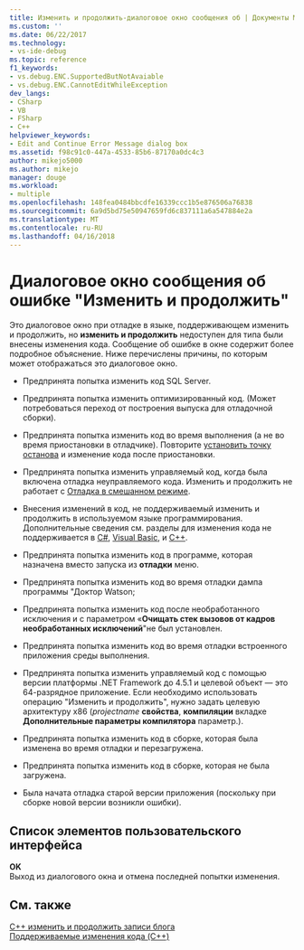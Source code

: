 ```yaml
---
title: Изменить и продолжить-диалоговое окно сообщения об | Документы Microsoft
ms.custom: ''
ms.date: 06/22/2017
ms.technology:
- vs-ide-debug
ms.topic: reference
f1_keywords:
- vs.debug.ENC.SupportedButNotAvaiable
- vs.debug.ENC.CannotEditWhileException
dev_langs:
- CSharp
- VB
- FSharp
- C++
helpviewer_keywords:
- Edit and Continue Error Message dialog box
ms.assetid: f98c91c0-447a-4533-85b6-87170a0dc4c3
author: mikejo5000
ms.author: mikejo
manager: douge
ms.workload:
- multiple
ms.openlocfilehash: 148fea0484bbcdfe16339ccc1b5e876506a76838
ms.sourcegitcommit: 6a9d5bd75e50947659fd6c837111a6a547884e2a
ms.translationtype: MT
ms.contentlocale: ru-RU
ms.lasthandoff: 04/16/2018
---
```

# <a name="edit-and-continue-error-message-dialog-box"></a>Диалоговое окно сообщения об ошибке "Изменить и продолжить"
Это диалоговое окно при отладке в языке, поддерживающем изменить и продолжить, но **изменить и продолжить** недоступен для типа были внесены изменения кода. Сообщение об ошибке в окне содержит более подробное объяснение. Ниже перечислены причины, по которым может отображаться это диалоговое окно.  

-   Предпринята попытка изменить код SQL Server.

-   Предпринята попытка изменить оптимизированный код. (Может потребоваться переход от построения выпуска для отладочной сборки).

-   Предпринята попытка изменить код во время выполнения (а не во время приостановки в отладчике). Повторите [установить точку останова](../debugger/using-breakpoints.md) и изменение кода после приостановки.

-   Предпринята попытка изменить управляемый код, когда была включена отладка неуправляемого кода. Изменить и продолжить не работает с [Отладка в смешанном режиме](../debugger/how-to-debug-in-mixed-mode.md).

-   Внесения изменений в код, не поддерживаемый изменить и продолжить в используемом языке программирования. Дополнительные сведения см. разделы для изменения кода не поддерживается в [C#](../debugger/supported-code-changes-csharp.md), [Visual Basic](../debugger/unsupported-edits-in-visual-basic-edit-and-continue.md), и [C++](../debugger/supported-code-changes-cpp.md).
  
-   Предпринята попытка изменить код в программе, которая назначена вместо запуска из **отладки** меню.  
  
-   Предпринята попытка изменить код во время отладки дампа программы "Доктор Watson;  
  
-   Предпринята попытка изменить код после необработанного исключения и с параметром «**Очищать стек вызовов от кадров необработанных исключений**"не был установлен.  
  
-   Предпринята попытка изменить код во время отладки встроенного приложения среды выполнения.
  
-   Предпринята попытка изменить управляемый код с помощью версии платформы .NET Framework до 4.5.1 и целевой объект — это 64-разрядное приложение. Если необходимо использовать операцию "Изменить и продолжить", нужно задать целевую архитектуру x86 (*projectname* **свойства**, **компиляции** вкладке **Дополнительные параметры компилятора** параметр.).  
  
-   Предпринята попытка изменить код в сборке, которая была изменена во время отладки и перезагружена.  
  
-   Предпринята попытка изменить код в сборке, которая не была загружена.  
  
-   Была начата отладка старой версии приложения (поскольку при сборке новой версии возникли ошибки).
  
## <a name="uielement-list"></a>Список элементов пользовательского интерфейса  
 **OK**  
 Выход из диалогового окна и отмена последней попытки изменения.  
  
## <a name="see-also"></a>См. также  
 [C++ изменить и продолжить записи блога](https://blogs.msdn.microsoft.com/vcblog/2016/07/01/c-edit-and-continue-in-visual-studio-2015-update-3/)  
 [Поддерживаемые изменения кода (C++)](../debugger/supported-code-changes-cpp.md)